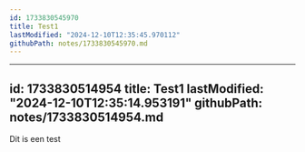 ```yaml
---
id: 1733830545970
title: Test1
lastModified: "2024-12-10T12:35:45.970112"
githubPath: notes/1733830545970.md
---
```

---
id: 1733830514954
title: Test1
lastModified: "2024-12-10T12:35:14.953191"
githubPath: notes/1733830514954.md
---
Dit is een test